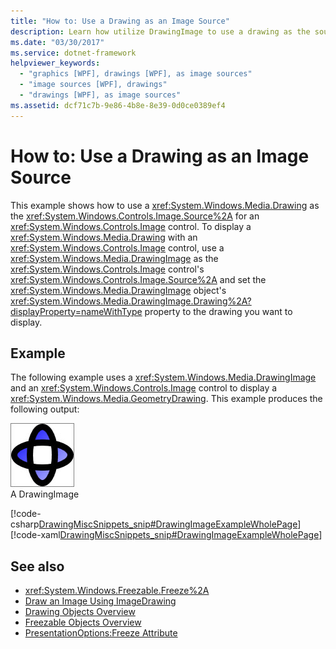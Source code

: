 ```yaml
---
title: "How to: Use a Drawing as an Image Source"
description: Learn how utilize DrawingImage to use a drawing as the source for an Image control.
ms.date: "03/30/2017"
ms.service: dotnet-framework
helpviewer_keywords: 
  - "graphics [WPF], drawings [WPF], as image sources"
  - "image sources [WPF], drawings"
  - "drawings [WPF], as image sources"
ms.assetid: dcf71c7b-9e86-4b8e-8e39-0d0ce0389ef4
---
```

# How to: Use a Drawing as an Image Source

This example shows how to use a <xref:System.Windows.Media.Drawing> as the <xref:System.Windows.Controls.Image.Source%2A> for an <xref:System.Windows.Controls.Image> control. To display a <xref:System.Windows.Media.Drawing> with an <xref:System.Windows.Controls.Image> control, use a <xref:System.Windows.Media.DrawingImage> as the <xref:System.Windows.Controls.Image> control's <xref:System.Windows.Controls.Image.Source%2A> and set the <xref:System.Windows.Media.DrawingImage> object's <xref:System.Windows.Media.DrawingImage.Drawing%2A?displayProperty=nameWithType> property to the drawing you want to display.

## Example

The following example uses a <xref:System.Windows.Media.DrawingImage> and an <xref:System.Windows.Controls.Image> control to display a <xref:System.Windows.Media.GeometryDrawing>. This example produces the following output:

![A GeometryDrawing of two ellipses](./media/graphicsmm-geodraw.jpg "graphicsmm_geodraw")\
A DrawingImage

[!code-csharp[DrawingMiscSnippets_snip#DrawingImageExampleWholePage](~/samples/snippets/csharp/VS_Snippets_Wpf/DrawingMiscSnippets_snip/CSharp/DrawingImageExample.cs#drawingimageexamplewholepage)]
[!code-xaml[DrawingMiscSnippets_snip#DrawingImageExampleWholePage](~/samples/snippets/xaml/VS_Snippets_Wpf/DrawingMiscSnippets_snip/XAML/DrawingImageExample.xaml#drawingimageexamplewholepage)]

## See also

- <xref:System.Windows.Freezable.Freeze%2A>
- [Draw an Image Using ImageDrawing](how-to-draw-an-image-using-imagedrawing.md)
- [Drawing Objects Overview](drawing-objects-overview.md)
- [Freezable Objects Overview](../advanced/freezable-objects-overview.md)
- [PresentationOptions:Freeze Attribute](../advanced/presentationoptions-freeze-attribute.md)
